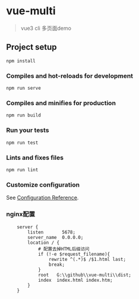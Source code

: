 # vue-multi
> vue3 cli 多页面demo

## Project setup
```
npm install
```

### Compiles and hot-reloads for development
```
npm run serve
```

### Compiles and minifies for production
```
npm run build
```

### Run your tests
```
npm run test
```

### Lints and fixes files
```
npm run lint
```

### Customize configuration
See [Configuration Reference](https://cli.vuejs.org/config/).

### nginx配置
```nginx
    server {
        listen       5678;
        server_name  0.0.0.0;
        location / {
			# 配置去掉HTML后缀访问
			if (!-e $request_filename){
                rewrite ^(.*)$ /$1.html last;
                break;
            }
            root   G:\\github\\vue-multi\\dist;
            index  index.html index.htm;
        }
    }
```
